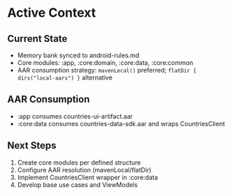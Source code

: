 # Active Context

## Current State
- Memory bank synced to android-rules.md
- Core modules: :app, :core:domain, :core:data, :core:common
- AAR consumption strategy: `mavenLocal()` preferred; `flatDir { dirs("local-aars") }` alternative

## AAR Consumption
- :app consumes countries-ui-artifact.aar
- :core:data consumes countries-data-sdk.aar and wraps CountriesClient

## Next Steps
1. Create core modules per defined structure
2. Configure AAR resolution (mavenLocal/flatDir)
3. Implement CountriesClient wrapper in :core:data
4. Develop base use cases and ViewModels
